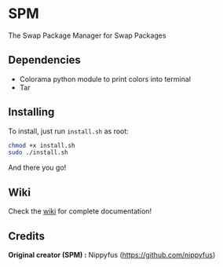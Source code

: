 # SPM
The Swap Package Manager for Swap Packages

## Dependencies 

* Colorama python module to print colors into terminal
* Tar


## Installing

To install, just run `install.sh` as root:
```bash
chmod +x install.sh
sudo ./install.sh
```

And there you go!

## Wiki

Check the [wiki](https://github.com/khyrthy/SAM/wiki) for complete documentation!

## Credits

**Original creator (SPM) :** Nippyfus (https://github.com/nippyfus)

